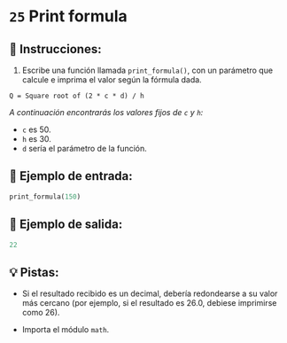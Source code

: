 # `25` Print formula

## 📝 Instrucciones:

1. Escribe una función llamada `print_formula()`, con un parámetro que calcule e imprima el valor según la fórmula dada.

```text
Q = Square root of (2 * c * d) / h
```

*A continuación encontrarás los valores fijos de `c` y `h`:*

+ `c` es 50.
+ `h` es 30.
+ `d` sería el parámetro de la función.

## 📎 Ejemplo de entrada:

```py
print_formula(150)
```

## 📎 Ejemplo de salida:

```py
22
```

## 💡 Pistas:

+ Si el resultado recibido es un decimal, debería redondearse a su valor más cercano (por ejemplo, si el resultado es 26.0, debiese imprimirse como 26).

+ Importa el módulo `math`.
